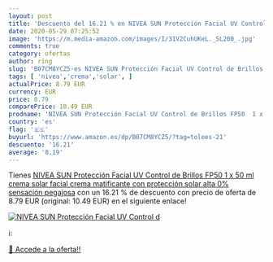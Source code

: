 ```yaml
---
layout: post
title: 'Descuento del 16.21 % en NIVEA SUN Protección Facial UV Control d'
date: 2020-05-29 07:25:52
image: 'https://m.media-amazon.com/images/I/31V2CuhUKeL._SL200_.jpg'
comments: true
category: ofertas
author: ring
slug: 'B07CM8YCZ5-es NIVEA SUN Protección Facial UV Control de Brillos FP50 1 x...'
tags: [ 'nivea','crema','solar', ]
actualPrice: 8.79 EUR
currency: EUR
price: 8.79
comparePrice: 10.49 EUR
prodname: 'NIVEA SUN Protección Facial UV Control de Brillos FP50  1 x 50 ml   crema solar facial  crema matificante con protección solar alta  0% sensación pegajosa'
country: 'es'
flag: '🇪🇸'
buyurl: 'https://www.amazon.es/dp/B07CM8YCZ5/?tag=tolees-21'
descuento: '16.21'
average: '8.19'
---
```


Tienes [NIVEA SUN Protección Facial UV Control de Brillos FP50  1 x 50 ml   crema solar facial  crema matificante con protección solar alta  0% sensación pegajosa](https://www.amazon.es/dp/B07CM8YCZ5/?tag=tolees-21) con un 16.21 % de descuento con precio de oferta de 8.79 EUR (original: 10.49 EUR) en el siguiente enlace!

[![NIVEA SUN Protección Facial UV Control d](https://m.media-amazon.com/images/I/31V2CuhUKeL._SL200_.jpg)](https://www.amazon.es/dp/B07CM8YCZ5/?tag=tolees-21)

ℹ️:


[🛒 Accede a la oferta!!](https://www.amazon.es/dp/B07CM8YCZ5/?tag=tolees-21)
